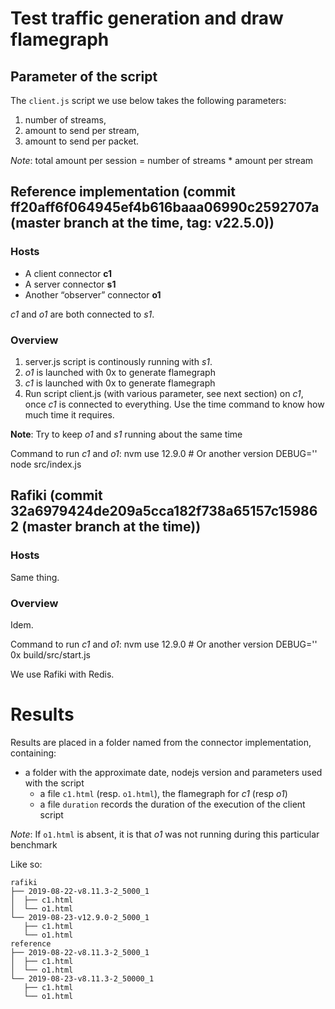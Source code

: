 # Test traffic generation and draw flamegraph

## Parameter of the script

The `client.js` script we use below takes the following parameters:

1. number of streams,
2. amount to send per stream,
3. amount to send per packet.

*Note*: total amount per session = number of streams * amount per stream

## Reference implementation (commit ff20aff6f064945ef4b616baaa06990c2592707a (master branch at the time, tag: v22.5.0))

### Hosts

- A client connector **c1**
- A server connector **s1**
- Another “observer” connector **o1**

*c1* and *o1* are both connected to *s1*.

### Overview

1. server.js script is continously running with *s1*.
2. *o1* is launched with 0x to generate flamegraph
2. *c1* is launched with 0x to generate flamegraph
2. Run script client.js (with various parameter, see next section) on *c1*, once *c1* is connected to everything. Use the time command to know how much time it requires.

**Note**: Try to keep *o1* and *s1* running about the same time

Command to run *c1* and *o1*:
    nvm use 12.9.0 # Or another version
    DEBUG='' node src/index.js

## Rafiki (commit 32a6979424de209a5cca182f738a65157c159862 (master branch at the time))

### Hosts

Same thing.

### Overview

Idem.

Command to run *c1* and *o1*:
    nvm use 12.9.0 # Or another version
    DEBUG='' 0x build/src/start.js

We use Rafiki with Redis.

# Results

Results are placed in a folder named from the connector implementation, containing:
- a folder with the approximate date, nodejs version and parameters used with the script
  - a file `c1.html` (resp. `o1.html`), the flamegraph for *c1* (resp *o1*)
  - a file `duration` records the duration of the execution of the client script

*Note*: If `o1.html` is absent, it is that *o1* was not running during this particular benchmark

Like so:

    rafiki
    ├── 2019-08-22-v8.11.3-2_5000_1
    │  ├── c1.html
    │  └── o1.html
    └── 2019-08-23-v12.9.0-2_5000_1
       ├── c1.html
       └── o1.html
    reference
    ├── 2019-08-22-v8.11.3-2_5000_1
    │  ├── c1.html
    │  └── o1.html
    └── 2019-08-23-v8.11.3-2_50000_1
       ├── c1.html
       └── o1.html

